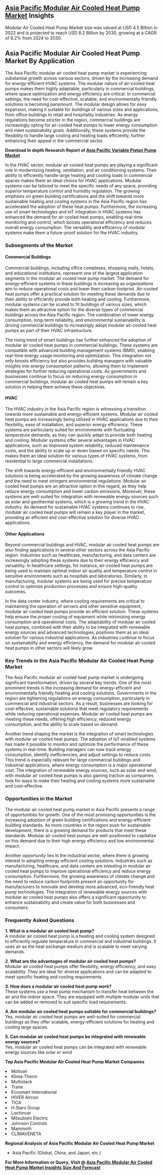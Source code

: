 <h2><a href="https://www.verifiedmarketreports.com/download-sample/?rid=414712&amp;utm_source=Github-Feb&amp;utm_medium=225" target="_blank">Asia Pacific Modular Air Cooled Heat Pump Market</a> Insights</h2><p>Modular Air Cooled Heat Pump Market size was valued at USD 4.5 Billion in 2022 and is projected to reach USD 8.2 Billion by 2030, growing at a CAGR of 8.2% from 2024 to 2030.</p><p><h2>Asia Pacific Modular Air Cooled Heat Pump Market By Application</h2> <p>The Asia Pacific modular air cooled heat pump market is experiencing substantial growth across various sectors, driven by the increasing demand for energy-efficient HVAC systems. The modular nature of air-cooled heat pumps makes them highly adaptable, particularly in commercial buildings, where space optimization and energy efficiency are critical. In commercial settings, the need for cost-effective, scalable, and environmentally friendly solutions is becoming paramount. The modular design allows for easy expansion, making it suitable for buildings of various sizes and applications, from office buildings to retail and hospitality industries. As energy regulations become stricter in the region, commercial buildings are increasingly opting for air-cooled heat pumps to lower energy consumption and meet sustainability goals. Additionally, these systems provide the flexibility to handle large cooling and heating loads efficiently, further enhancing their appeal in the commercial sector.</p> <p><strong><p><strong>Download In depth Research Report of <a href="https://www.verifiedmarketreports.com/download-sample/?rid=236118&amp;utm_source=Pulse-Dec&amp;utm_medium=225" target="_blank">Asia Pacific Variable Piston Pump Market</a></strong></p></strong></p> <p>In the HVAC sector, modular air cooled heat pumps are playing a significant role in modernizing heating, ventilation, and air conditioning systems. Their ability to efficiently handle large heating and cooling loads in commercial spaces makes them an ideal choice for HVAC applications. Modular systems can be tailored to meet the specific needs of any space, providing superior temperature control and humidity regulation. The growing emphasis on green building certifications and the shift towards more sustainable heating and cooling systems in the Asia Pacific region has accelerated the adoption of these heat pumps. Furthermore, the increasing use of smart technologies and IoT integration in HVAC systems has enhanced the demand for air cooled heat pumps, enabling real-time monitoring and control, which boosts operational efficiency and reduces overall energy consumption. The versatility and efficiency of modular systems make them a future-proof solution for the HVAC industry.</p> <h3>Subsegments of the Market</h3> <h4>Commercial Buildings</h4> <p>Commercial buildings, including office complexes, shopping malls, hotels, and educational institutions, represent one of the largest application segments in the modular air cooled heat pump market. The demand for energy-efficient systems in these buildings is increasing as organizations aim to reduce operational costs and lower their carbon footprint. Air-cooled heat pumps offer a practical solution for meeting these demands due to their ability to efficiently provide both heating and cooling. Furthermore, modular systems can be scaled to fit buildings of various sizes, which makes them an attractive option for the diverse types of commercial buildings across the Asia Pacific region. The combination of lower energy consumption, long-term reliability, and environmental sustainability is driving commercial buildings to increasingly adopt modular air-cooled heat pumps as part of their HVAC infrastructure.</p> <p>The rising trend of smart buildings has further enhanced the adoption of modular air cooled heat pumps in commercial buildings. These systems are compatible with advanced building management systems (BMS), enabling real-time energy usage monitoring and optimization. This integration not only boosts efficiency but also provides building managers with valuable insights into energy consumption patterns, allowing them to implement strategies for further reducing operational costs. As governments and businesses continue to focus on reducing energy consumption in commercial buildings, modular air cooled heat pumps will remain a key solution in helping them achieve these objectives.</p> <h4>HVAC</h4> <p>The HVAC industry in the Asia Pacific region is witnessing a transition towards more sustainable and energy-efficient systems. Modular air cooled heat pumps are increasingly being utilized in HVAC applications due to their flexibility, ease of installation, and superior energy efficiency. These systems are particularly suited for environments with fluctuating temperature demands, as they can quickly adapt to provide both heating and cooling. Modular systems offer several advantages in HVAC applications, such as improved system reliability, reduced maintenance costs, and the ability to scale up or down based on specific needs. This makes them an ideal solution for various types of HVAC systems, from residential to large commercial installations.</p> <p>The shift towards energy-efficient and environmentally friendly HVAC solutions is being accelerated by the growing awareness of climate change and the need to meet stringent environmental regulations. Modular air cooled heat pumps are an attractive option in this regard, as they help reduce energy consumption and lower carbon emissions. Moreover, these systems are well-suited for integration with renewable energy sources such as solar and geothermal systems, which is a growing trend in the HVAC industry. As demand for sustainable HVAC systems continues to rise, modular air cooled heat pumps will remain a key player in the market, providing an efficient and cost-effective solution for diverse HVAC applications.</p> <h4>Other Applications</h4> <p>Beyond commercial buildings and HVAC, modular air cooled heat pumps are also finding applications in several other sectors across the Asia Pacific region. Industries such as healthcare, manufacturing, and data centers are increasingly adopting these systems due to their energy efficiency and versatility. In healthcare settings, for instance, air-cooled heat pumps are being used to maintain optimal indoor air quality and temperature control in sensitive environments such as hospitals and laboratories. Similarly, in manufacturing, modular systems are being used for precise temperature control to optimize production processes and ensure high-quality outcomes.</p> <p>In the data center industry, where cooling requirements are critical to maintaining the operation of servers and other sensitive equipment, modular air cooled heat pumps provide an efficient solution. These systems help ensure the proper cooling of equipment while minimizing energy consumption and operational costs. The adaptability of modular air cooled heat pumps, combined with their ability to be integrated with renewable energy sources and advanced technologies, positions them as an ideal solution for various industrial applications. As industries continue to focus on sustainability and energy efficiency, the demand for modular air cooled heat pumps in other sectors will likely grow.</p> <h3>Key Trends in the Asia Pacific Modular Air Cooled Heat Pump Market</h3> <p>The Asia Pacific modular air cooled heat pump market is undergoing significant transformation, driven by several key trends. One of the most prominent trends is the increasing demand for energy-efficient and environmentally friendly heating and cooling solutions. Governments in the region are tightening regulations on energy consumption, particularly in commercial and industrial sectors. As a result, businesses are looking for cost-effective, sustainable solutions that meet regulatory requirements while reducing operational expenses. Modular air cooled heat pumps are meeting these needs, offering high efficiency, reduced energy consumption, and the ability to scale based on demand.</p> <p>Another trend shaping the market is the integration of smart technologies with modular air cooled heat pumps. The adoption of IoT-enabled systems has made it possible to monitor and optimize the performance of these systems in real-time. Building managers can now track energy consumption, identify inefficiencies, and adjust settings to reduce costs. This trend is especially relevant for large commercial buildings and industrial applications, where energy consumption is a major operational cost. The integration of renewable energy sources, such as solar and wind, with modular air cooled heat pumps is also gaining traction as companies look for ways to make their heating and cooling systems more sustainable and cost-effective.</p> <h3>Opportunities in the Market</h3> <p>The modular air cooled heat pump market in Asia Pacific presents a range of opportunities for growth. One of the most promising opportunities is the increasing adoption of green building certifications and energy-efficient building standards. As more countries in the region push for sustainable development, there is a growing demand for products that meet these standards. Modular air cooled heat pumps are well-positioned to capitalize on this demand due to their high energy efficiency and low environmental impact.</p> <p>Another opportunity lies in the industrial sector, where there is growing interest in adopting energy-efficient cooling solutions. Industries such as manufacturing, healthcare, and data centers are investing in modular air cooled heat pumps to improve operational efficiency and reduce energy consumption. Furthermore, the growing awareness of climate change and the need to reduce carbon footprints present an opportunity for manufacturers to innovate and develop more advanced, eco-friendly heat pump technologies. The integration of renewable energy sources with modular air cooled heat pumps also offers a significant opportunity to enhance sustainability and create value for both businesses and consumers.</p> <h3>Frequently Asked Questions</h3> <p><strong>1. What is a modular air cooled heat pump?</strong><br> A modular air cooled heat pump is a heating and cooling system designed to efficiently regulate temperature in commercial and industrial buildings. It uses air as the heat exchange medium and is scalable to meet varying demands.</p> <p><strong>2. What are the advantages of modular air cooled heat pumps?</strong><br> Modular air cooled heat pumps offer flexibility, energy efficiency, and easy scalability. They are ideal for diverse applications and can be adapted to meet specific heating and cooling requirements.</p> <p><strong>3. How does a modular air cooled heat pump work?</strong><br> These systems use a heat pump mechanism to transfer heat between the air and the indoor space. They are equipped with multiple modular units that can be added or removed to suit specific load requirements.</p> <p><strong>4. Are modular air cooled heat pumps suitable for commercial buildings?</strong><br> Yes, modular air cooled heat pumps are well-suited for commercial buildings as they offer scalable, energy-efficient solutions for heating and cooling large spaces.</p> <p><strong>5. Can modular air cooled heat pumps be integrated with renewable energy sources?</strong><br> Yes, modular air cooled heat pumps can be integrated with renewable energy sources like solar or wind</p><p><strong>Top Asia Pacific Modular Air Cooled Heat Pump Market Companies</strong></p><div data-test-id=""><p><li>Motivair</li><li> Klima-Therm</li><li> Multistack</li><li> Trane</li><li> Ecosmart International</li><li> HIVER Aircon</li><li> TICA</li><li> H.Stars Group</li><li> Lochinvar</li><li> Mitsubishi Electric</li><li> Johnson Controls</li><li> Mammoth</li><li> CLIMAVENETA</li></p><div><strong>Regional Analysis of&nbsp;Asia Pacific Modular Air Cooled Heat Pump Market</strong></div><ul><li dir="ltr"><p dir="ltr">Asia Pacific (Global, China, and Japan, etc.)</p></li></ul><p><strong>For More Information or Query, Visit @&nbsp;</strong><strong><a href="https://www.verifiedmarketreports.com/product/modular-air-cooled-heat-pump-market/?utm_source=Github-Feb&amp;utm_medium=225" target="_blank">Asia Pacific Modular Air Cooled Heat Pump Market Insights Size And Forecast</a></strong></p></div><h2>&nbsp;</h2><div data-test-id="">&nbsp;</div>
